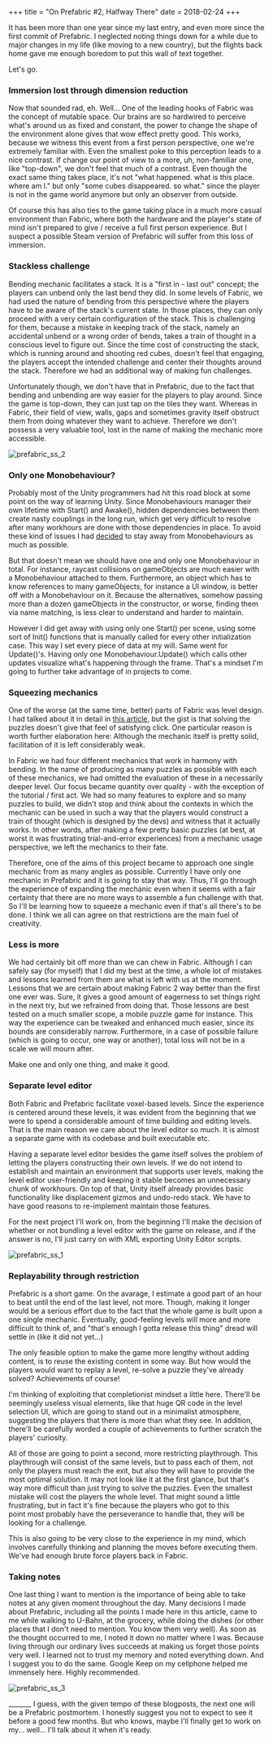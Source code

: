 +++
title = "On Prefabric #2, Halfway There"
date = 2018-02-24
+++

It has been more than one year since my last entry, and even more since the first commit of Prefabric. I neglected noting things down for a while due to major changes in my life (like moving to a new country), but the flights back home gave me enough boredom to put this wall of text together.

Let's go.

### Immersion lost through dimension reduction

Now that sounded rad, eh. Well... One of the leading hooks of Fabric was the concept of mutable space. Our brains are so hardwired to perceive what's around us as fixed and constant, the power to change the shape of the environment alone gives that wow effect pretty good. This works, because we witness this event from a first person perspective, one we're extremely familiar with. Even the smallest poke to this perception leads to a nice contrast. If change our point of view to a more, uh, non-familiar one, like "top-down", we don't feel that much of a contrast. Even though the exact same thing takes place, it's not "what happened. what is this place. where am I." but only "some cubes disappeared. so what." since the player is not in the game world anymore but only an observer from outside.

Of course this has also ties to the game taking place in a much more casual environment than Fabric, where both the hardware and the player's state of mind isn't prepared to give / receive a full first person experience. But I suspect a possible Steam version of Prefabric will suffer from this loss of immersion.

### Stackless challenge

Bending mechanic facilitates a stack. It is a "first in - last out" concept; the players can unbend only the last bend they did. In some levels of Fabric, we had used the nature of bending from this perspective where the players have to be aware of the stack's current state. In those places, they can only proceed with a very certain configuration of the stack. This is challenging for them, because a mistake in keeping track of the stack, namely an accidental unbend or a wrong order of bends, takes a train of thought in a conscious level to figure out. Since the time cost of constructing the stack, which is running around and shooting red cubes, doesn't feel that engaging, the players accept the intended challenge and center their thoughts around the stack. Therefore we had an additional way of making fun challenges.

Unfortunately though, we don't have that in Prefabric, due to the fact that bending and unbending are way easier for the players to play around. Since the game is top-down, they can just tap on the tiles they want. Whereas in Fabric, their field of view, walls, gaps and sometimes gravity itself obstruct them from doing whatever they want to achieve. Therefore we don't possess a very valuable tool, lost in the name of making the mechanic more accessible.

![prefabric_ss_2](images/prefabric_ss_2-1024x579.png)

### Only one Monobehaviour?

Probably most of the Unity programmers had hit this road block at some point on the way of learning Unity. Since Monobehaviours manager their own lifetime with Start() and Awake(), hidden dependencies between them create nasty couplings in the long run, which get very difficult to resolve after many workhours are done with those dependencies in place. To avoid these kind of issues I had [decided](http://atilkockar.com/prefabric-devlog-1/) to stay away from Monobehaviours as much as possible.

But that doesn't mean we should have one and only one Monobehaviour in total. For instance, raycast collisions on gameObjects are much easier with a Monobehaviour attached to them. Furthermore, an object which has to know references to many gameObjects, for instance a UI window, is better off with a Monobehaviour on it. Because the alternatives, somehow passing more than a dozen gameObjects in the constructor, or worse, finding them via name matching, is less clear to understand and harder to maintain.

However I did get away with using only one Start() per scene, using some sort of Init() functions that is manually called for every other initialization case. This way I set every piece of data at my will. Same went for Update()'s. Having only one Monobehaviour.Update() which calls other updates visualize what's happening through the frame. That's a mindset I'm going to further take advantage of in projects to come.

### Squeezing mechanics

One of the worse (at the same time, better) parts of Fabric was level design. I had talked about it in detail in [this article](https://www.gamasutra.com/blogs/AtilKockar/20161026/284098/On_Puzzle_Design_and_Fabric.php), but the gist is that solving the puzzles doesn't give that feel of satisfying click. One particular reason is worth further elaboration here: Although the mechanic itself is pretty solid, facilitation of it is left considerably weak.

In Fabric we had four different mechanics that work in harmony with bending. In the name of producing as many puzzles as possible with each of these mechanics, we had omitted the evaluation of these in a necessarily deeper level. Our focus became quantity over quality - with the exception of the tutorial / first act. We had so many features to explore and so many puzzles to build, we didn't stop and think about the contexts in which the mechanic can be used in such a way that the players would construct a train of thought (which is designed by the devs) and witness that it actually works. In other words, after making a few pretty basic puzzles (at best, at worst it was frustrating trial-and-error experiences) from a mechanic usage perspective, we left the mechanics to their fate.

Therefore, one of the aims of this project became to approach one single mechanic from as many angles as possible. Currently I have only one mechanic in Prefabric and it is going to stay that way. Thus, I'll go through the experience of expanding the mechanic even when it seems with a fair certainty that there are no more ways to assemble a fun challenge with that. So I'll be learning how to squeeze a mechanic even if that's all there's to be done. I think we all can agree on that restrictions are the main fuel of creativity.

### Less is more

We had certainly bit off more than we can chew in Fabric. Although I can safely say (for myself) that I did my best at the time, a whole lot of mistakes and lessons learned from them are what is left with us at the moment. Lessons that we are certain about making Fabric 2 way better than the first one ever was. Sure, it gives a good amount of eagerness to set things right in the next try, but we refrained from doing that. Those lessons are best tested on a much smaller scope, a mobile puzzle game for instance. This way the experience can be tweaked and enhanced much easier, since its bounds are considerably narrow. Furthermore, in a case of possible failure (which is going to occur, one way or another), total loss will not be in a scale we will mourn after.

Make one and only one thing, and make it good.

### Separate level editor

Both Fabric and Prefabric facilitate voxel-based levels. Since the experience is centered around these levels, it was evident from the beginning that we were to spend a considerable amount of time building and editing levels. That is the main reason we care about the level editor so much. It is almost a separate game with its codebase and built executable etc.

Having a separate level editor besides the game itself solves the problem of letting the players constructing their own levels. If we do not intend to establish and maintain an environment that supports user levels, making the level editor user-friendly and keeping it stable becomes an unnecessary chunk of workhours. On top of that, Unity itself already provides basic functionality like displacement gizmos and undo-redo stack. We have to have good reasons to re-implement maintain those features.

For the next project I'll work on, from the beginning I'll make the decision of whether or not bundling a level editor with the game on release, and if the answer is no, I'll just carry on with XML exporting Unity Editor scripts.

![prefabric_ss_1](images/prefabric_ss_1-1024x579.png)

### Replayability through restriction

Prefabric is a short game. On the avarage, I estimate a good part of an hour to beat until the end of the last level, not more. Though, making it longer would be a serious effort due to the fact that the whole game is built upon a one single mechanic. Eventually, good-feeling levels will more and more difficult to think of, and "that's enough I gotta release this thing" dread will settle in (like it did not yet...)

The only feasible option to make the game more lengthy without adding content, is to reuse the existing content in some way. But how would the players would want to replay a level, re-solve a puzzle they've already solved? Achievements of course!

I'm thinking of exploiting that completionist mindset a little here. There'll be seemingly useless visual elements, like that huge QR code in the level selection UI, which are going to stand out in a minimalist atmosphere, suggesting the players that there is more than what they see. In addition, there'll be carefully worded a couple of achievements to further scratch the players' curiosity.

All of those are going to point a second, more restricting playthrough. This playthrough will consist of the same levels, but to pass each of them, not only the players must reach the exit, but also they will have to provide the most optimal solution. It may not look like it at the first glance, but that's way more difficult than just trying to solve the puzzles. Even the smallest mistake will cost the players the whole level. That might sound a little frustrating, but in fact it's fine because the players who got to this point most probably have the perseverance to handle that, they will be looking for a challenge.

This is also going to be very close to the experience in my mind, which involves carefully thinking and planning the moves before executing them. We've had enough brute force players back in Fabric.

### Taking notes

One last thing I want to mention is the importance of being able to take notes at any given moment throughout the day. Many decisions I made about Prefabric, including all the points I made here in this article, came to me while walking to U-Bahn, at the grocery, while doing the dishes (or other places that I don't need to mention. You know them very well). As soon as the thought occurred to me, I noted it down no matter where I was. Because living through our ordinary lives succeeds at making us forget those points very well. I learned not to trust my memory and noted everything down. And I suggest you to do the same. Google Keep on my cellphone helped me immensely here. Highly recommended.

![prefabric_ss_3](images/prefabric_ss_3-1024x579.png)

\_\_\_\_\_\_\_ I guess, with the given tempo of these blogposts, the next one will be a Prefabric postmortem. I honestly suggest you not to expect to see it before a good few months. But who knows, maybe I'll finally get to work on my... well... I'll talk about it when it's ready.
